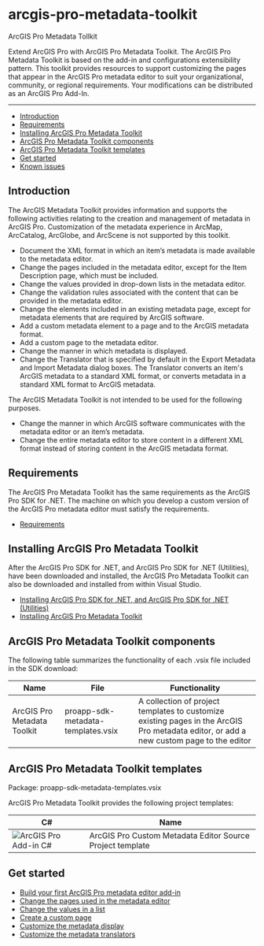 # arcgis-pro-metadata-toolkit
ArcGIS Pro Metadata Tollkit

Extend ArcGIS Pro with ArcGIS Pro Metadata Toolkit. The ArcGIS Pro Metadata Toolkit is based on the add-in and configurations extensibility pattern. This toolkit provides resources to support customizing the pages that appear in the ArcGIS Pro metadata editor to suit your organizational, community, or regional requirements. Your modifications can be distributed as an ArcGIS Pro Add-In.

***

* [Introduction](https://github.com/ArcGIS/arcgis-pro-metadata-toolkit/wiki#introduction)
* [Requirements](https://github.com/ArcGIS/arcgis-pro-metadata-toolkit/wiki#requirements)
* [Installing ArcGIS Pro Metadata Toolkit](https://github.com/ArcGIS/arcgis-pro-metadata-toolkit/wiki#installing-arcgis-pro-metadata-toolkit)
* [ArcGIS Pro Metadata Toolkit components](https://github.com/ArcGIS/arcgis-pro-metadata-toolkit/wiki#arcgis-pro-metadata-toolkit-components)
* [ArcGIS Pro Metadata Toolkit templates](https://github.com/ArcGIS/arcgis-pro-metadata-toolkit/wiki#arcgis-pro-metadata-toolkit-templates)
* [Get started](https://github.com/ArcGIS/arcgis-pro-metadata-toolkit/wiki#get-started)
* [Known issues](https://github.com/ArcGIS/arcgis-pro-metadata-toolkit/wiki#known-issues)

## Introduction[](#introduction)

The ArcGIS Metadata Toolkit provides information and supports the following activities relating to the creation and management of metadata in ArcGIS Pro. Customization of the metadata experience in ArcMap, ArcCatalog, ArcGlobe, and ArcScene is not supported by this toolkit.

- Document the XML format in which an item’s metadata is made available to the metadata editor.
- Change the pages included in the metadata editor, except for the Item Description page, which must be included.
- Change the values provided in drop-down lists in the metadata editor.
- Change the validation rules associated with the content that can be provided in the metadata editor.
- Change the elements included in an existing metadata page, except for metadata elements that are required by ArcGIS software.
- Add a custom metadata element to a page and to the ArcGIS metadata format.
- Add a custom page to the metadata editor.
- Change the manner in which metadata is displayed.
- Change the Translator that is specified by default in the Export Metadata and Import Metadata dialog boxes. The Translator converts an item's ArcGIS metadata to a standard XML format, or converts metadata in a standard XML format to ArcGIS metadata.

The ArcGIS Metadata Toolkit is not intended to be used for the following purposes.

- Change the manner in which ArcGIS software communicates with the metadata editor or an item’s metadata.
- Change the entire metadata editor to store content in a different XML format instead of storing content in the ArcGIS metadata format.

## Requirements[](#requirements)
The ArcGIS Pro Metadata Toolkit has the same requirements as the ArcGIS Pro SDK for .NET. The machine on which you develop a custom version of the ArcGIS Pro metadata editor must satisfy the requirements.
* [Requirements](https://github.com/Esri/arcgis-pro-sdk/wiki#requirements)

## Installing ArcGIS Pro Metadata Toolkit[](#installing-arcgis-pro-metadata-toolkit)
After the ArcGIS Pro SDK for .NET, and ArcGIS Pro SDK for .NET (Utilities), have been downloaded and installed, the ArcGIS Pro Metadata Toolkit can also be downloaded and installed from within Visual Studio.
* [Installing ArcGIS Pro SDK for .NET, and ArcGIS Pro SDK for .NET (Utilities)](https://github.com/Esri/arcgis-pro-sdk/wiki/ProGuide-Installation-and-Upgrade)
* [Installing ArcGIS Pro Metadata Toolkit](https://github.com/ArcGIS/arcgis-pro-metadata-toolkit/wiki/ArcGIS-Pro-Metadata-Toolkit-Installation)

## ArcGIS Pro Metadata Toolkit components[](#arcgis-pro-metadata-toolkit-components)
The following table summarizes the functionality of each .vsix file included in the SDK download:

| Name	| File	| Functionality	|
| ----- | -----	| -------------	|
|ArcGIS Pro Metadata Toolkit	| proapp-sdk-metadata-templates.vsix	| A collection of project templates to customize existing pages in the ArcGIS Pro metadata editor, or add a new custom page to the editor |

## ArcGIS Pro Metadata Toolkit templates[](#arcgis-pro-metadata-toolkit-templates)
Package: proapp-sdk-metadata-templates.vsix

ArcGIS Pro Metadata Toolkit provides the following project templates:

| C#	| Name	|
| ----- | -----	|
| ![ArcGIS Pro Add-in C#](https://camo.githubusercontent.com/fa0bb62d6c13e36c08fecaee3f61558e40b8ba16/687474703a2f2f457372692e6769746875622e696f2f6172636769732d70726f2d73646b2f696d616765732f56697375616c53747564696f54656d706c617465732f41726347495350726f4d6f64756c654333322e706e67 "ArcGIS Pro Add-in C#") | ArcGIS Pro Custom Metadata Editor Source Project template |

## Get started[](#get-started)
- [Build your first ArcGIS Pro metadata editor add-in](https://github.com/ArcGIS/arcgis-pro-metadata-toolkit/wiki/Build-your-first-ArcGIS-Pro-metadata-editor-add-in)
- [Change the pages used in the metadata editor](https://github.com/ArcGIS/arcgis-pro-metadata-toolkit/wiki/Change-the-pages-used-in-the-metadata-editor)
- [Change the values in a list](https://github.com/ArcGIS/arcgis-pro-metadata-toolkit/wiki/Change-the-values-in-a-list)
- [Create a custom page](https://github.com/ArcGIS/arcgis-pro-metadata-toolkit/wiki/Create-a-custom-page)
- [Customize the metadata display](https://github.com/ArcGIS/arcgis-pro-metadata-toolkit/wiki/Customize-the-metadata-display)
- [Customize the metadata translators](https://github.com/ArcGIS/arcgis-pro-metadata-toolkit/wiki/Customize-the-metadata-translators)
